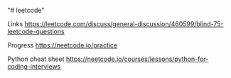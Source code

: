 "# leetcode" 

Links
https://leetcode.com/discuss/general-discussion/460599/blind-75-leetcode-questions

Progress
https://neetcode.io/practice

Python cheat sheet
https://neetcode.io/courses/lessons/python-for-coding-interviews 